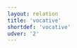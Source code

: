 ```yaml
---
layout: relation
title: 'vocative'
shortdef: 'vocative'
udver: '2'
---
```

<!-- Interlanguage links updated Út zář 29 20:32:03 CEST 2020 -->
